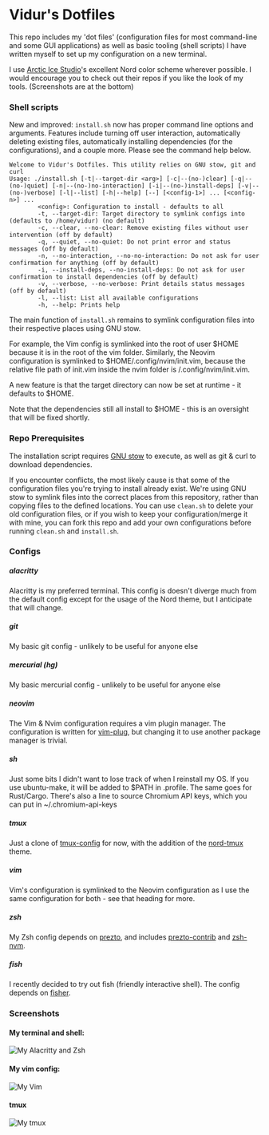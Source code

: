 # Vidur's Dotfiles

This repo includes my 'dot files' (configuration files for most command-line 
and some GUI applications) as well as basic tooling (shell scripts) I have 
written myself to set up my configuration on a new terminal.

I use [Arctic Ice Studio](https://github.com/arcticicestudio)'s excellent Nord 
color scheme wherever possible. I would encourage you to check out their repos 
if you like the look of my tools. (Screenshots are at the bottom)



### Shell scripts

New and improved: `install.sh` now has proper command line options and arguments.
Features include turning off user interaction, automatically deleting existing files,
automatically installing dependencies (for the configurations), and a couple more.
Please see the command help below.

```
Welcome to Vidur's Dotfiles. This utility relies on GNU stow, git and curl
Usage: ./install.sh [-t|--target-dir <arg>] [-c|--(no-)clear] [-q|--(no-)quiet] [-n|--(no-)no-interaction] [-i|--(no-)install-deps] [-v|--(no-)verbose] [-l|--list] [-h|--help] [--] [<config-1>] ... [<config-n>] ...
        <config>: Configuration to install - defaults to all
        -t, --target-dir: Target directory to symlink configs into (defaults to /home/vidur) (no default)
        -c, --clear, --no-clear: Remove existing files without user intervention (off by default)
        -q, --quiet, --no-quiet: Do not print error and status messages (off by default)
        -n, --no-interaction, --no-no-interaction: Do not ask for user confirmation for anything (off by default)
        -i, --install-deps, --no-install-deps: Do not ask for user confirmation to install dependencies (off by default)
        -v, --verbose, --no-verbose: Print details status messages (off by default)
        -l, --list: List all available configurations
        -h, --help: Prints help
```

The main function of `install.sh` remains to symlink configuration files into their
respective places using GNU stow. 

For example, the Vim config is symlinked into the root of user $HOME because it is in the root of the vim folder. Similarly, the Neovim configuration is symlinked to $HOME/.config/nvim/init.vim, because the relative file path of init.vim inside the nvim folder is /.config/nvim/init.vim.

A new feature is that the target directory can now be set at runtime - it defaults to $HOME.

Note that the dependencies still all install to $HOME - this is an oversight that will be fixed shortly.

### Repo Prerequisites
The installation script requires [GNU stow](https://www.gnu.org/software/stow/) 
to execute, as well as git & curl to download dependencies.

If you encounter conflicts, the most likely cause is that some of the 
configuration files you're trying to install already exist. We're using GNU stow 
to symlink files into the correct places from this repository, rather than 
copying files to the defined locations. You can use `clean.sh` to delete your
old configuration files, or if you wish to keep your configuration/merge it with
mine, you can fork this repo and add your own configurations before running
`clean.sh` and `install.sh`.


### Configs


##### alacritty
Alacritty is my preferred terminal. This config is doesn't diverge much from the
default config except for the usage of the Nord theme, but I anticipate that
will change.

##### git
My basic git config - unlikely to be useful for anyone else

##### mercurial (hg)
My basic mercurial config - unlikely to be useful for anyone else

##### neovim
The Vim & Nvim configuration requires a vim plugin manager. The configuration is 
written for [vim-plug](https://github.com/junegunn/vim-plug), but changing it to
use another package manager is trivial.

##### sh
Just some bits I didn't want to lose track of when I reinstall my OS.
If you use ubuntu-make, it will be added to $PATH in .profile. 
The same goes for Rust/Cargo. There's also a line to source Chromium API keys,
which you can put in ~/.chromium-api-keys

##### tmux
Just a clone of [tmux-config](https://github.com/samoshkin/tmux-config) for now,
with the addition of the [nord-tmux](https://github.com/arcticicestudio/nord-tmux) theme.

##### vim
Vim's configuration is symlinked to the Neovim configuration as I use the same
configuration for both - see that heading for more.

##### zsh
My Zsh config depends on [prezto](https://github.com/sorin-ionescu/prezto), and includes
[prezto-contrib](https://github.com/belak/prezto-contrib) and
[zsh-nvm](https://github.com/lukechilds/zsh-nvm).

##### fish
I recently decided to try out fish (friendly interactive shell). The config depends
on [fisher](https://github.com/jorgebucaran/fisher). 


### Screenshots
#### My terminal and shell:
![My Alacritty and Zsh](https://i.imgur.com/yKXMMkL.png)
#### My vim config:
![My Vim](https://i.imgur.com/6Gmr2IO.png)
#### tmux
![My tmux](https://i.imgur.com/1jlNJBu.png)

